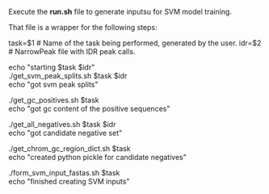 Execute the **run.sh** file to generate inputsu for SVM model training. 

That file is a wrapper for the following steps: 

task=$1 # Name of the task being performed, generated by the user.
idr=$2 # NarrowPeak file with IDR peak calls. 

echo "starting $task $idr"   
./get_svm_peak_splits.sh $task $idr  
echo "got svm peak splits"   

./get_gc_positives.sh $task   
echo "got gc content of the positive sequences"   

./get_all_negatives.sh $task $idr  
echo "got candidate negative set"   

./get_chrom_gc_region_dict.sh $task  
echo "created python pickle for candidate negatives"   

./form_svm_input_fastas.sh $task  
echo "finished creating SVM inputs"   
